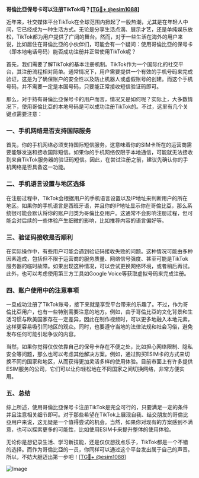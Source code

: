**哥倫比亞保号卡可以注册TikTok吗？[[TG💪+ @esim1088](https://t.me/s/esim1088)]**

近年来，社交媒体平台TikTok在全球范围内掀起了一股热潮，尤其是在年轻人中间，它已经成为一种生活方式。无论是分享生活点滴、展示才艺，还是单纯娱乐放松，TikTok都为用户提供了广阔的舞台。然而，对于一些生活在海外的用户来说，比如居住在哥倫比亞的小伙伴们，可能会有一个疑问：使用哥倫比亞的保号卡（即本地电话号码）能否成功注册并正常使用TikTok呢？

首先，我们需要了解TikTok的基本注册机制。TikTok作为一个国际化的社交平台，其注册流程相对简单。通常情况下，用户需要提供一个有效的手机号码来完成验证，这是为了确保账户的安全性以及防止机器人或虚假账号的创建。而这个手机号码，并不需要一定是本国号码，只要能正常接收短信验证码即可。

那么，对于持有哥倫比亞保号卡的用户而言，情况又是如何呢？实际上，大多数情况下，使用哥倫比亞的本地号码是可以成功注册TikTok的。不过，这里有几个关键点需要注意：

### 一、手机网络是否支持国际服务

首先，你的手机网络必须支持国际短信服务。这意味着你的SIM卡所在的运营商需要能够发送和接收国际短信。如果你的手机网络仅限于本地通信，可能就无法接收到来自TikTok服务器的验证码短信。因此，在尝试注册之前，建议先确认你的手机网络是否具备这一功能。

### 二、手机语言设置与地区选择

在注册过程中，TikTok会根据用户的手机语言设置以及IP地址来判断用户的所在地区。如果你的手机语言是西班牙语，并且你的IP地址显示你在哥倫比亞，那么系统很可能会默认将你的账户归类为哥倫比亞用户。这通常不会影响注册过程，但可能会对后续的一些体验产生细微的影响，比如推荐内容的语言偏好等。

### 三、验证码接收是否顺利

在实际操作中，有些用户可能会遇到验证码接收失败的问题。这种情况可能由多种因素造成，包括但不限于运营商的服务质量、网络信号强度、甚至可能是TikTok服务器的临时故障。如果出现这种情况，可以尝试更换网络环境，或者稍后再试。此外，也可以考虑使用第三方工具如Google Voice等获取虚拟号码来完成注册。

### 四、账户使用中的注意事项

一旦成功注册了TikTok账号，接下来就是享受平台带来的乐趣了。不过，作为哥倫比亞用户，也有一些特别需要注意的地方。例如，由于哥倫比亞的文化背景和生活习惯与欧美国家存在一定差异，因此在制作视频时，可以更多地融入本地元素，这样更容易吸引同地区的观众。同时，也要遵守当地的法律法规和社会习俗，避免发布任何可能引起争议的内容。

当然，如果你觉得仅仅依靠自己的保号卡存在不便之处，比如担心网络限制、隐私安全等问题，那么也可以考虑其他解决方案。例如，通过购买ESIM卡的方式来切换不同的国家和地区，从而获得更加灵活多样的使用体验。目前市面上有许多提供ESIM服务的公司，它们可以让你轻松地在不同国家之间切换网络，非常方便实用。

### 五、总结

综上所述，使用哥倫比亞保号卡注册TikTok是完全可行的，只要满足一定的条件并且注意相关细节即可。对于那些希望在TikTok上展现自我、结交朋友的哥倫比亞用户来说，这无疑是一个值得尝试的机会。当然，如果你对现有的方案感到不满意，也可以探索更多的可能性，比如使用ESIM卡来提升整体的使用体验。

无论你是想记录生活、学习新技能，还是仅仅想找点乐子，TikTok都是一个不错的选择。而作为哥倫比亞的一员，你同样可以通过这个平台发出属于自己的声音。所以，不妨大胆迈出第一步吧！[[TG💪+ @esim1088](https://t.me/s/esim1088)]

![Image](https://i.postimg.cc/4NQfJmqS/Snipaste-2025-05-13-00-14-12.png)